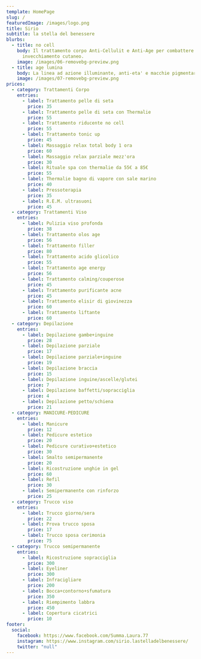 ```yaml
---
template: HomePage
slug: /
featuredImage: /images/logo.png
title: Sirio
subtitle: la stella del benessere
blurbs:
  - title: no cell
    body: Il trattamento corpo Anti-Cellulit e Anti-Age per combattere cellulite ed
      invecchiamento cutaneo.
    image: /images/06-removebg-preview.png
  - title: age lumina
    body: La linea ad azione illuminante, anti-eta' e macchie pigmentarie.
    image: /images/07-removebg-preview.png
prices:
  - category: Trattamenti Corpo
    entries:
      - label: Trattamento pelle di seta
        price: 35
      - label: Trattamento pelle di seta con Thermalie
        price: 55
      - label: Trattamento riducente no cell
        price: 55
      - label: Trattamento tonic up
        price: 45
      - label: Massaggio relax total body 1 ora
        price: 60
      - label: Massaggio relax parziale mezz'ora
        price: 30
      - label: Rituale spa con thermalie da 55€ a 85€
        price: 55
      - label: Thermalie bagno di vapore con sale marino
        price: 40
      - label: Pressoterapia
        price: 35
      - label: R.E.M. ultrasuoni
        price: 45
  - category: Trattamenti Viso
    entries:
      - label: Pulizia viso profonda
        price: 38
      - label: Trattamento olos age
        price: 56
      - label: Trattamento filler
        price: 80
      - label: Trattamento acido glicolico
        price: 55
      - label: Trattamento age energy
        price: 56
      - label: Trattamento calming/couperose
        price: 45
      - label: Trattamento purificante acne
        price: 45
      - label: Trattamento elisir di giovinezza
        price: 60
      - label: Trattamento liftante
        price: 60
  - category: Depilazione
    entries:
      - label: Depilazione gambe+inguine
        price: 28
      - label: Depilazione parziale
        price: 17
      - label: Depilazione parziale+inguine
        price: 19
      - label: Depilazione braccia
        price: 15
      - label: Depilazione inguine/ascelle/glutei
        price: 7
      - label: Depilazione baffetti/sopracciglia
        price: 4
      - label: Depilazione petto/schiena
        price: 21
  - category: MANICURE-PEDICURE
    entries:
      - label: Manicure
        price: 12
      - label: Pedicure estetico
        price: 20
      - label: Pedicure curativo+estetico
        price: 30
      - label: Smalto semipermanente
        price: 20
      - label: Ricostruzione unghie in gel
        price: 60
      - label: Refil
        price: 30
      - label: Semipermanente con rinforzo
        price: 25
  - category: Trucco viso
    entries:
      - label: Trucco giorno/sera
        price: 22
      - label: Prova trucco sposa
        price: 17
      - label: Trucco sposa cerimonia
        price: 75
  - category: Trucco semipermanente
    entries:
      - label: Ricostruzione sopracciglia
        price: 300
      - label: Eyeliner
        price: 300
      - label: Infracigliare
        price: 200
      - label: Bocca+contorno+sfumatura
        price: 350
      - label: Riempimento labbra
        price: 450
      - label: Copertura cicatrici
        price: 10
footer:
  social:
    facebook: https://www.facebook.com/Summa.Laura.77
    instagram: https://www.instagram.com/sirio.lastelladelbenessere/
    twitter: "null"
---
```

